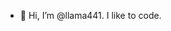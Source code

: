 - 👋 Hi, I’m @llama441. I like to code.
<!---
llama441/llama441 is a ✨ special ✨ repository because its `README.md` (this file) appears on your GitHub profile.
You can click the Preview link to take a look at your changes.
--->
